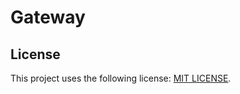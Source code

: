 # Gateway

## License
This project uses the following license: [MIT LICENSE](https://github.com/ehiraa/aeri/blob/main/LICENSE.md).
